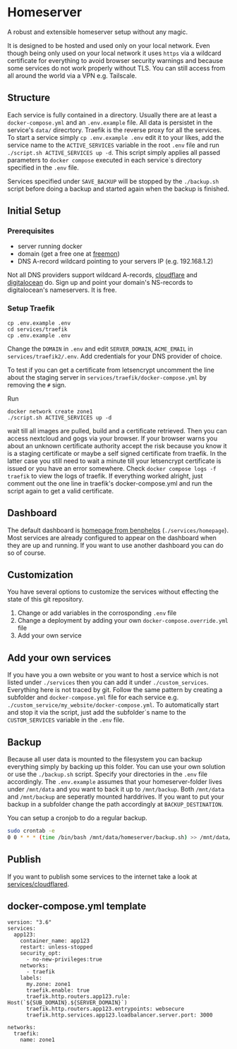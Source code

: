 # Homeserver
A robust and extensible homeserver setup without any magic.

It is designed to be hosted and used only on your local network. Even though being only used on your local network it uses ```https``` via a wildcard certificate for everything to avoid browser security warnings and because some services do not work properly without TLS. You can still access from all around the world via a VPN e.g. Tailscale.

## Structure
Each service is fully contained in a directory. Usually there are at least a ```docker-compose.yml``` and an ```.env.example``` file. All data is persistet in the service's ```data/``` direcrtory.
Traefik is the reverse proxy for all the services. To start a service simply ```cp .env.example .env``` edit it to your likes, add the service name to the ```ACTIVE_SERVICES``` variable in the root ```.env``` file and run ```./script.sh ACTIVE_SERVICES up -d```. This script simply applies all passed parameters to ```docker compose``` executed in each service`s directory specified in the ```.env``` file.

Services specified under ```SAVE_BACKUP``` will be stopped by the ```./backup.sh``` script before doing a backup and started again when the backup is finished.

## Initial Setup

### Prerequisites
- server running docker
- domain (get a free one at [freemon](https://www.freenom.com/))
- DNS A-record wildcard pointing to your servers IP (e.g. 192.168.1.2)

Not all DNS providers support wildcard A-records, [cloudflare](https://www.cloudflare.com/) and [digitalocean](https://www.digitalocean.com/) do. Sign up and point your domain's NS-records to digitalocean's nameservers. It is free.

### Setup Traefik
```
cp .env.example .env
cd services/traefik
cp .env.example .env
```
Change the ```DOMAIN``` in ```.env``` and edit ```SERVER_DOMAIN```, ```ACME_EMAIL``` in ```services/traefik2/.env```. 
Add credentials for your DNS provider of choice.

To test if you can get a certificate from letsencrypt uncomment the line about the staging server in ```services/traefik/docker-compose.yml``` by removing the ```#``` sign.

Run 
```
docker network create zone1
./script.sh ACTIVE_SERVICES up -d
``` 
wait till all images are pulled, build and a certificate retrieved. Then you can access nextcloud and gogs via your browser. If your browser warns you about an unknown certificate authority accept the risk because you know it is a staging certificate or maybe a self signed certificate from traefik. In the latter case you still need to wait a minute till your letsencrypt certificate is issued or you have an error somewhere. Check ```docker compose logs -f traefik``` to view the logs of traefik. If everything worked alright, just comment out the one line in traefik's docker-compose.yml and run the script again to get a valid certificate.

## Dashboard

The default dashboard is [homepage from benphelps](https://github.com/benphelps/homepage) (```./services/homepage```). Most services are already configured to appear on the dashboard when they are up and running. If you want to use another dashboard you can do so of course.

## Customization

You have several options to customize the services without effecting the state of this git repository.
1. Change or add variables in the corrosponding ```.env``` file
2. Change a deployment by adding your own ```docker-compose.override.yml``` file
3. Add your own service

## Add your own services

If you have you a own website or you want to host a service which is not listed under ```./services``` then you can add it under ```./custom_services```. Everything here is not traced by git. Follow the same pattern by creating a subfolder and ```docker-compose.yml``` file for each service e.g. ```./custom_service/my_website/docker-compose.yml```. To automatically start and stop it via the script, just add the subfolder`s name to the ```CUSTOM_SERVICES``` variable in the ```.env``` file.

## Backup

Because all user data is mounted to the filesystem you can backup everything simply by backing up this folder. You can use your own solution or use the ```./backup.sh``` script. Specify your directories in the ```.env``` file accordingly. The ```.env.example``` assumes that your homeserver-folder lives under ```/mnt/data``` and you want to back it up to ```/mnt/backup```. Both ```/mnt/data``` and ```/mnt/backup``` are seperatly mounted harddrives. If you want to put your backup in a subfolder change the path accordingly at ```BACKUP_DESTINATION```.

You can setup a cronjob to do a regular backup.

```bash
sudo crontab -e
0 0 * * * (time /bin/bash /mnt/data/homeserver/backup.sh) >> /mnt/data/homeserver/backup-logs.txt 2>&1
```

## Publish

If you want to publish some services to the internet take a look at [services/cloudflared](./services/cloudflared).

## docker-compose.yml template

```
version: "3.6"
services:
  app123:
    container_name: app123
    restart: unless-stopped
    security_opt:
      - no-new-privileges:true
    networks:
      - traefik
    labels:
      my.zone: zone1
      traefik.enable: true
      traefik.http.routers.app123.rule: Host(`${SUB_DOMAIN}.${SERVER_DOMAIN}`)
      traefik.http.routers.app123.entrypoints: websecure
      traefik.http.services.app123.loadbalancer.server.port: 3000

networks:
  traefik:
    name: zone1
```
